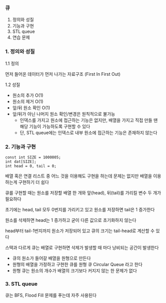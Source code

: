 ### 큐

1. 정의와 성질
2. 기능과 구현
3. STL queue
4. 연습 문제

### 1. 정의와 성질
1.1 정의

먼저 들어온 데이터가 먼저 나가는 자료구조 (First In First Out)

1.2 성질 
- 원소의 추가 O(1)
- 원소의 제거 O(1)
- 앞/뒤 원소 확인 O(1)
- 앞/뒤가 아닌 나머지 원소 확인/변경은 원칙적으로 불가능
  - 인덱스를 가지고 원소에 접근하는 기능은 없지만, 배열을 가지고 직접 만들 땐 해당 기능이 가능하도록 구현할 수 있다
  - 단, STL queue에는 인덱스로 내부 원소에 접근하는 기능은 존재하지 않는다

### 2. 기능과 구현
```
const int SIZE = 1000005;
int dat[SIZE];
int head = 0, tail = 0;
```
배열 혹은 연결 리스트 중 어느 것을 이용해도 구현을 하는데 문제는 없지만 배열을 이용하는게 구현하기 더 쉽다

큐를 구현할 때는 원소를 저장할 배열 한 개와 앞(head), 뒤(tail)를 가리킬 변수 두 개가 필요하다

초기에는 head, tail 모두 0번지를 가리키고 있고 원소를 저장하면 tail은 1 증가한다

원소를 삭제하면 head는 1 증가하고 굳이 다른 값으로 초기화하지 않는다

head부터 tail-1번지까지 원소가 저장되어 있고 큐의 크기는 tail-head로 계산할 수 있다

스택과 다르게 큐는 배열로 구현하면 삭제가 발생할 때 마다 낭비되는 공간이 발생한다
- 큐의 원소가 들어갈 배열을 원형으로 만든다
- 원형의 배열을 가정하고 구현한 큐를 원형 큐 Circular Queue 라고 한다
- 원형 큐는 원소의 개수가 배열의 크기보다 커지지 않는 한 문제가 없다

### 3. STL queue
큐는 BFS, Flood Fill 문제를 푸는데 자주 사용된다
